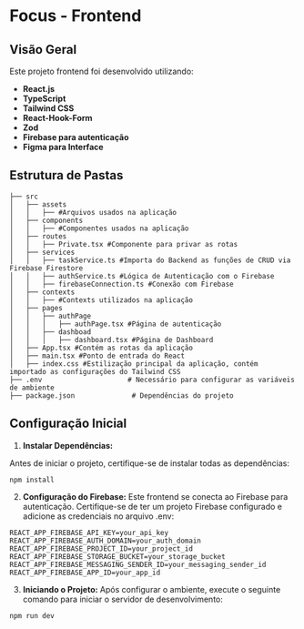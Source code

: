 # Focus - Frontend

## Visão Geral
Este projeto frontend foi desenvolvido utilizando:
- **React.js**
- **TypeScript**
- **Tailwind CSS**
- **React-Hook-Form**
- **Zod**
- **Firebase para autenticação**
- **Figma para Interface**

## Estrutura de Pastas
```
├── src
│   ├── assets
│   │   ├── #Arquivos usados na aplicação
│   ├── components
│   │   ├── #Componentes usados na aplicação
│   ├── routes
│   │   ├── Private.tsx #Componente para privar as rotas
│   ├── services
│   │   ├── taskService.ts #Importa do Backend as funções de CRUD via Firebase Firestore
│   │   ├── authService.ts #Lógica de Autenticação com o Firebase
│   │   ├── firebaseConnection.ts #Conexão com Firebase
│   ├── contexts 
│   │   ├── #Contexts utilizados na aplicação
│   ├── pages
│   │   ├── authPage
│   │   │   ├── authPage.tsx #Página de autenticação
│   │   ├── dashboad
│   │   │   ├── dashboard.tsx #Página de Dashboard
│   ├── App.tsx #Contém as rotas da aplicação
│   ├── main.tsx #Ponto de entrada do React
│   ├── index.css #Estilização principal da aplicação, contém importado as configurações do Tailwind CSS
├── .env                     # Necessário para configurar as variáveis de ambiente
├── package.json              # Dependências do projeto
```

## Configuração Inicial

1. **Instalar Dependências:**
   
Antes de iniciar o projeto, certifique-se de instalar todas as dependências:

```
npm install
```

2. **Configuração do Firebase:**
Este frontend se conecta ao Firebase para autenticação. Certifique-se de ter um projeto Firebase configurado e adicione as credenciais no arquivo .env:
```
REACT_APP_FIREBASE_API_KEY=your_api_key
REACT_APP_FIREBASE_AUTH_DOMAIN=your_auth_domain
REACT_APP_FIREBASE_PROJECT_ID=your_project_id
REACT_APP_FIREBASE_STORAGE_BUCKET=your_storage_bucket
REACT_APP_FIREBASE_MESSAGING_SENDER_ID=your_messaging_sender_id
REACT_APP_FIREBASE_APP_ID=your_app_id
```

3. **Iniciando o Projeto:**
Após configurar o ambiente, execute o seguinte comando para iniciar o servidor de desenvolvimento:
```
npm run dev
```
